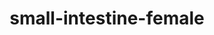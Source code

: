---
title: small-intestine-female
release_version: v1.2
hra_release_version:
  - v1.1
  - v1.2
model_type: ref-organs
description: '[This reference organ](https://hubmapconsortium.github.io/ccf/pages/ccf-3d-reference-library.html) was created using data from the Visible Human Female, provided by the National Library of Medicine. The small intestines have been updated to include a measurement system. A centerline was made in the center of the intestines, and markers placed along the centerline. The teal discs measure 5 cm along the intestines, the green dashes measure 1 cm. The yellow disc marks the jejunoileal junction. The VHF small intestine total length is 200 cm.'
creators:
  - 0000-0003-4066-7531
  - 0000-0002-3333-5646
project_leads:
  - 0000-0002-3321-6137
reviewers:
  - 0000-0002-6826-8770
creation_date: 2022-05-06T00:00:00
license: CC BY 4.0
publisher:  HuBMAP 
funder:  National Institutes of Health 
award_number:  OT2OD026671 
hubmap_id:  HBM887.PSNL.257 
datatable: VH_F_Small_Intestine.glb
doi: https://doi.org/10.48539/HBM887.PSNL.257
---
